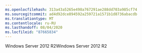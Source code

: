 ```yaml
---
ms.openlocfilehash: 313a43a5265e498a767291ae288dd703a985cf74
ms.sourcegitcommit: ad4d92dce894592a259721a1571b1d8736abacdb
ms.translationtype: MT
ms.contentlocale: ru-RU
ms.lasthandoff: 08/04/2020
ms.locfileid: "87665834"
---
```

<span data-ttu-id="97d0d-101">Windows Server 2012 R2</span><span class="sxs-lookup"><span data-stu-id="97d0d-101">Windows Server 2012 R2</span></span>
